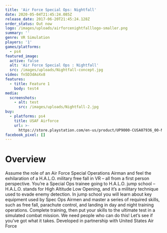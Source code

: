 ```yaml
---
title: 'Air Force Special Ops: Nightfall'
date: 2020-05-04T21:45:24.085Z
release_date: 2017-06-20T21:45:24.128Z
order_status: Out now
logo: /images/uploads/airforcenightfalllogo-smaller.png
summary: ''
genre: VR Simulation
players: '1'
games/platforms:
  - ps4
featured_image:
  active: false
  alt: 'Air Force Special Ops : Nightfall'
  src: /images/uploads/Nightfall-concept.jpg
video: fn5D3dAoXx8
features:
  - title: Feature 1
    body: test4
media:
  screenshots:
    - alt: test
      src: /images/uploads/Nightfall-2.jpg
buy:
  - platforms: ps4
    title: USAF Airforce
    url: >-
      https://store.playstation.com/en-us/product/UP9000-CUSA07936_00-NIGHTFALL0000000
facebook_pixel: []
---
```

# Overview

Assume the role of an Air Force Special Operations Airman and feel the exhilaration of a H.A.L.O. military free fall in VR – all from a first person perspective.  You’re a Special Ops trainee going to H.A.L.O. jump school – H.A.L.O. stands for High Altitude Low Opening, and it’s a military technique used to evade enemy detection. In jump school you will learn about key equipment used by Spec Ops Airmen and master a series of required skills, such as free fall, parachute control, and landing in day and night training operations.  Complete training, then put your skills to the ultimate test in a simulated combat mission.  We need people who can do this! Let’s see if you’ve got what it takes.  Developed in partnership with United States Air Force
